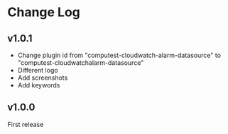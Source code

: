 # Change Log

## v1.0.1
* Change plugin id from "computest-cloudwatch-alarm-datasource" to "computest-cloudwatchalarm-datasource"
* Different logo
* Add screenshots
* Add keywords

## v1.0.0
First release
